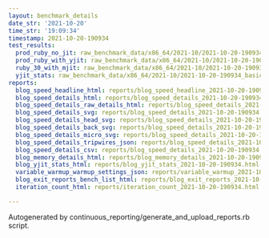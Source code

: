```yaml
---
layout: benchmark_details
date_str: '2021-10-20'
time_str: '19:09:34'
timestamp: 2021-10-20-190934
test_results:
  prod_ruby_no_jit: raw_benchmark_data/x86_64/2021-10/2021-10-20-190934_basic_benchmark_prod_ruby_no_jit.json
  prod_ruby_with_yjit: raw_benchmark_data/x86_64/2021-10/2021-10-20-190934_basic_benchmark_prod_ruby_with_yjit.json
  ruby_30_with_mjit: raw_benchmark_data/x86_64/2021-10/2021-10-20-190934_basic_benchmark_ruby_30_with_mjit.json
  yjit_stats: raw_benchmark_data/x86_64/2021-10/2021-10-20-190934_basic_benchmark_yjit_stats.json
reports:
  blog_speed_headline_html: reports/blog_speed_headline_2021-10-20-190934.html
  blog_speed_details_html: reports/blog_speed_details_2021-10-20-190934.html
  blog_speed_details_raw_details_html: reports/blog_speed_details_2021-10-20-190934.raw_details.html
  blog_speed_details_svg: reports/blog_speed_details_2021-10-20-190934.svg
  blog_speed_details_head_svg: reports/blog_speed_details_2021-10-20-190934.head.svg
  blog_speed_details_back_svg: reports/blog_speed_details_2021-10-20-190934.back.svg
  blog_speed_details_micro_svg: reports/blog_speed_details_2021-10-20-190934.micro.svg
  blog_speed_details_tripwires_json: reports/blog_speed_details_2021-10-20-190934.tripwires.json
  blog_speed_details_csv: reports/blog_speed_details_2021-10-20-190934.csv
  blog_memory_details_html: reports/blog_memory_details_2021-10-20-190934.html
  blog_yjit_stats_html: reports/blog_yjit_stats_2021-10-20-190934.html
  variable_warmup_warmup_settings_json: reports/variable_warmup_2021-10-20-190934.warmup_settings.json
  blog_exit_reports_bench_list_html: reports/blog_exit_reports_2021-10-20-190934.bench_list.html
  iteration_count_html: reports/iteration_count_2021-10-20-190934.html

---
```

Autogenerated by continuous_reporting/generate_and_upload_reports.rb script.
